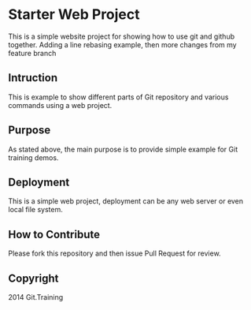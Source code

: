 # Starter Web Project
This is a simple website project for showing how to use git 
and github together. Adding a line rebasing example, then more changes from my feature branch

## Intruction
This is example to show different parts of Git repository 
and various commands using a web project.

## Purpose

As stated above, the main purpose is to provide simple example
for Git training demos. 

## Deployment

This is a simple web project, deployment can be any web server or 
even local file system. 

## How to Contribute 

Please fork this repository and then issue Pull Request for review. 

## Copyright

2014 Git.Training